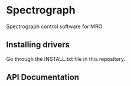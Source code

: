 # Spectrograph
Spectrograph control software for MRO


## Installing drivers
Go through the INSTALL.txt file in this repository.

## API Documentation
